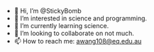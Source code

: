 - 👋 Hi, I’m @StickyBomb
- 👀 I’m interested in science and programming.
- 🌱 I’m currently learning science.
- 💞️ I’m looking to collaborate on not much.
- 📫 How to reach me: awang108@eq.edu.au
<!---
StickyBomb/StickyBomb is a ✨ special ✨ repository because its `README.md` (this file) appears on your GitHub profile.
You can click the Preview link to take a look at your changes.
--->
